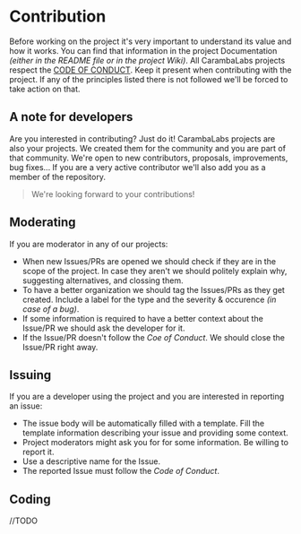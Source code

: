 # Contribution

Before working on the project it's very important to understand its value and how it works. You can find that information in the project Documentation *(either in the README file or in the project Wiki)*. All CarambaLabs projects respect the [CODE OF CONDUCT](https://github.com/carambalabs/foundation). Keep it present when contributing with the project. If any of the principles listed there is not followed we'll be forced to take action on that.

## A note for developers

Are you interested in contributing? Just do it! CarambaLabs projects are also your projects. We created them for the community and you are part of that community. We're open to new contributors, proposals, improvements, bug fixes... If you are a very active contributor we'll also add you as a member of the repository. 

> We're looking forward to your contributions!

## Moderating

If you are moderator in any of our projects:

- When new Issues/PRs are opened we should check if they are in the scope of the project. In case they aren't we should politely explain why, suggesting alternatives, and clossing them.
- To have a better organization we should tag the Issues/PRs as they get created. Include a label for the type and the severity & occurence *(in case of a bug)*.
- If some information is required to have a better context about the Issue/PR we should ask the developer for it.
- If the Issue/PR doesn't follow the *Coe of Conduct*. We should close the Issue/PR right away. 

## Issuing

If you are a developer using the project and you are interested in reporting an issue:

- The issue body will be automatically filled with a template. Fill the template information describing your issue and providing some context.
- Project moderators might ask you for for some information. Be willing to report it.
- Use a descriptive name for the Issue.
- The reported Issue must follow the *Code of Conduct*.

## Coding
//TODO